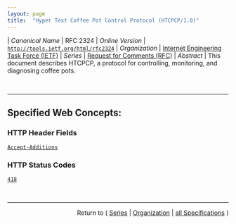 ```yaml
---
layout: page
title:  "Hyper Text Coffee Pot Control Protocol (HTCPCP/1.0)"
---
```


| *Canonical Name* | RFC 2324
| *Online Version* | [`http://tools.ietf.org/html/rfc2324`](http://tools.ietf.org/html/rfc2324)
| *Organization* | [Internet Engineering Task Force (IETF)](..  "List of specification series by this organization")
| *Series* | [Request for Comments (RFC)](.  "List of specifications in this series")
| *Abstract* | This document describes HTCPCP, a protocol for controlling, monitoring, and diagnosing coffee pots.

<br/>
<hr/>

## Specified Web Concepts:

### HTTP Header Fields

[`Accept-Additions`](/concepts/http-header/Accept-Additions "In HTTP, the &#34;Accept&#34; request-header field is used to specify media types which are acceptable for the response. However, in HTCPCP, the response may result in additional actions on the part of the automated pot. For this reason, HTCPCP adds a new header field, &#34;Accept-Additions&#34;.")

### HTTP Status Codes

[`418`](/concepts/http-status-code/418 "Any attempt to brew coffee with a teapot should result in the error code &#34;418 I'm a teapot&#34;. The resulting entity body MAY be short and stout.")



<br/>
<hr/>

<p style="text-align: right">Return to ( <a href="./">Series</a> | <a href="../">Organization</a> | <a href="../../">all Specifications</a> )</p>